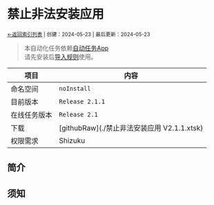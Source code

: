 # 禁止非法安装应用
<small><a href="../../">←返回索引列表</a> | 创建：2024-05-23 | 最后更新：2024-05-23</small><br>
> 本自动化任务依赖[自动任务App](//kdxhub.github.io/autotasklist/about_at)<br>请先安装后[导入规则](//kdxhub.github.io/autotasklist/about_import)使用。

| 项目 | 内容 |
|-|-|
| 命名空间 | ``noInstall`` |
| 目前版本 | ``Release 2.1.1`` |
| 在线任务版本 | ``Release 2.1`` |
| 下载 | [githubRaw](./禁止非法安装应用 V2.1.1.xtsk) |
| 权限需求 | Shizuku |

## 简介

## 须知